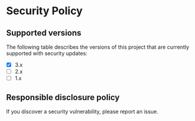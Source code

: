 # Security Policy

## Supported versions

The following table describes the versions of this project that are currently supported with security updates:
- [x] 3.x
- [ ] 2.x
- [ ] 1.x

## Responsible disclosure policy

If you discover a security vulnerability, please report an issue.
